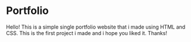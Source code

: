 # Portfolio

Hello! This is a simple single portfolio website that i made using HTML and CSS. This is the first project i made and i hope you liked it. Thanks!